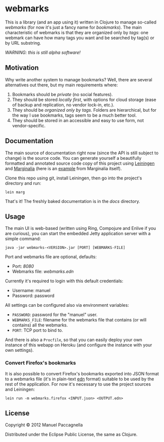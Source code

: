 # webmarks

This is a library (and an app using it) written in Clojure to manage so-called *webmarks* (for now it's just a fancy name for *bookmarks*). The main characteristic of webmarks is that they are organized only by *tags*: one webmark can have how many tags you want and be searched by tag(s) or by URL substring.

*WARNING: this is still alpha software!*

## Motivation

Why write another system to manage bookmarks? Well, there are several alternatives out there, but my main requirements where:

1. Bookmarks should be *private* (no social features).
2. They should be stored *locally first*, with options for cloud storage (ease of backup and replication, no vendor lock-in, etc.).
3. They should be *organized only by tags*. Folders are hierarchical, but for the way I use bookmarks, tags seem to be a much better tool.
4. They should be stored in an accessible and easy to use form, not vendor-specific.

## Documentation
The main source of documentation right now (since the API is still subject to change) is the source code. You can generate yourself a beautifully formatted and annotated source code copy of this project using [Leiningen](http://leiningen.org/) and [Marginalia](https://github.com/fogus/marginalia) (here is an [example](http://fogus.me/fun/marginalia/) from Marginalia itself).

Clone this repo using git, install Leiningen, then go into the project's directory and run:

```
lein marg
```

That's it! The freshly baked documentation is in the *docs* directory.

## Usage

The main UI is web-based (written using Ring, Compojure and Enlive if you are curious), you can start the embedded Jetty application server with a simple command:

```
java -jar webmarks-<VERSION>.jar [PORT] [WEBMARKS-FILE]
```

Port and webmarks file are optional, defaults:

- Port: *8080*
- Webmarks file: *webmarks.edn*

Currently it's required to login with this default credentials:

- Username: manuel
- Password: password

All settings can be configured also via environment variables:

- `PASSWORD`: password for the "manuel" user.
- `WEBMARKS_FILE`: filename for the webmarks file that contains (or will contains) all the webmarks.
- `PORT`: TCP port to bind to.

And there is also a `Procfile`, so that you can easily deploy your own instance of this webapp on Heroku (and configure the instance with your own settings).

### Convert Firefox's bookmarks ###

It is also possible to convert Firefox's bookmarks exported into JSON format to a webmarks file (it's in plain-text [edn](https://github.com/edn-format/edn) format) suitable to be used by the rest of the application. For now it's necessary to use the project sources and Leiningen:

```
lein run -m webmarks.firefox <INPUT.json> <OUTPUT.edn>
```

## License

Copyright © 2012 Manuel Paccagnella

Distributed under the Eclipse Public License, the same as Clojure.

